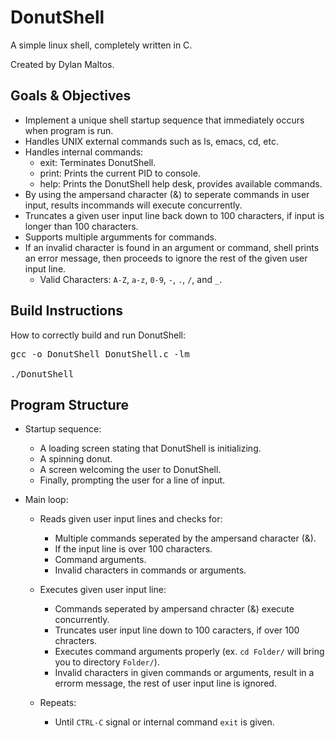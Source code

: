 # DonutShell 

A simple linux shell, completely written in C.

Created by Dylan Maltos.

## Goals & Objectives

* Implement a unique shell startup sequence that immediately occurs when program is run.
* Handles UNIX external commands such as ls, emacs, cd, etc.
* Handles internal commands:
  - exit: Terminates DonutShell.
  - print: Prints the current PID to console.
  - help: Prints the DonutShell help desk, provides available commands.
* By using the ampersand character (&) to seperate commands in user input, results incommands will execute concurrently.
* Truncates a given user input line back down to 100 characters, if input is longer than 100 characters.
* Supports multiple argumments for commands.
* If an invalid character is found in an argument or command, shell prints an error message, then proceeds to ignore the rest of the given user input line.
  - Valid Characters: `A-Z`, `a-z`, `0-9`, `-`, `.`, `/`, and `_`.

## Build Instructions

How to correctly build and run DonutShell:

<pre>
gcc -o DonutShell DonutShell.c -lm

./DonutShell
</pre>

## Program Structure

* Startup sequence:

  - A loading screen stating that DonutShell is initializing.
  - A spinning donut.
  - A screen welcoming the user to DonutShell.
  - Finally, prompting the user for a line of input.
  
* Main loop:

  - Reads given user input lines and checks for:
  
    - Multiple commands seperated by the ampersand character (&).
    - If the input line is over 100 characters.
    - Command arguments.
    - Invalid characters in commands or arguments.
  
  - Executes given user input line:
    - Commands seperated by ampersand chracter (&) execute concurrently.
    - Truncates user input line down to 100 caracters, if over 100 chracters.
    - Executes command arguments properly (ex. `cd Folder/` will bring you to directory `Folder/`).
    - Invalid characters in given commands or arguments, result in a errorm message, the rest of user input line is ignored.
   
  - Repeats:
    - Until `CTRL-C` signal or internal command `exit` is given.
